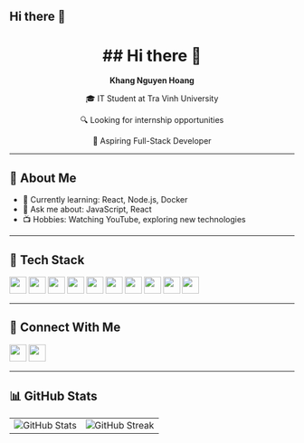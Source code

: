 ## Hi there 👋
<h1 align="center">
  ## Hi there 👋
</h1>

<div align="center">
  <p><strong>Khang Nguyen Hoang</strong></p>
  <p>🎓 IT Student at Tra Vinh University</p>
  <p>🔍 Looking for internship opportunities</p>
  <p>🎯 Aspiring Full-Stack Developer</p>
</div>

---

## 🧠 About Me

- 🌱 Currently learning: React, Node.js, Docker  
- 💬 Ask me about: JavaScript, React  
- 📺 Hobbies: Watching YouTube, exploring new technologies

---

## 🚀 Tech Stack

<img src="https://raw.githubusercontent.com/rahulbanerjee26/githubAboutMeGenerator/main/icons/javascript.svg" width="30px" />
<img src="https://raw.githubusercontent.com/rahulbanerjee26/githubAboutMeGenerator/main/icons/typescript.svg" width="30px" />
<img src="https://raw.githubusercontent.com/rahulbanerjee26/githubAboutMeGenerator/main/icons/reactjs.svg" width="30px" />
<img src="https://raw.githubusercontent.com/rahulbanerjee26/githubAboutMeGenerator/main/icons/nodejs.svg" width="30px" />
<img src="https://raw.githubusercontent.com/rahulbanerjee26/githubAboutMeGenerator/main/icons/html.svg" width="30px" />
<img src="https://raw.githubusercontent.com/rahulbanerjee26/githubAboutMeGenerator/main/icons/css.svg" width="30px" />
<img src="https://raw.githubusercontent.com/rahulbanerjee26/githubAboutMeGenerator/main/icons/tailwind.svg" width="30px" />
<img src="https://raw.githubusercontent.com/rahulbanerjee26/githubAboutMeGenerator/main/icons/docker.svg" width="30px" />
<img src="https://raw.githubusercontent.com/rahulbanerjee26/githubAboutMeGenerator/main/icons/git.svg" width="30px" />
<img src="https://raw.githubusercontent.com/rahulbanerjee26/githubAboutMeGenerator/main/icons/github.svg" width="30px" />

---

## 🤝 Connect With Me

<a href="https://github.com/nhkhanq"><img src="https://raw.githubusercontent.com/rahulbanerjee26/githubAboutMeGenerator/main/icons/github.svg" width="30px" /></a>
<a href="https://www.facebook.com/khang123987/?locale=vi_VN"><img src="https://raw.githubusercontent.com/rahulbanerjee26/githubAboutMeGenerator/main/icons/facebook.svg" width="30px" /></a>

---

## 📊 GitHub Stats

<table>
  <tr>
    <td>
      <img src="https://github-readme-stats.vercel.app/api?username=nhkhanq&show_icons=true&theme=tokyonight" alt="GitHub Stats" />
    </td>
    <td>
      <img src="https://github-readme-streak-stats.herokuapp.com/?user=nhkhanq&theme=tokyonight" alt="GitHub Streak" />
    </td>
  </tr>
</table>

